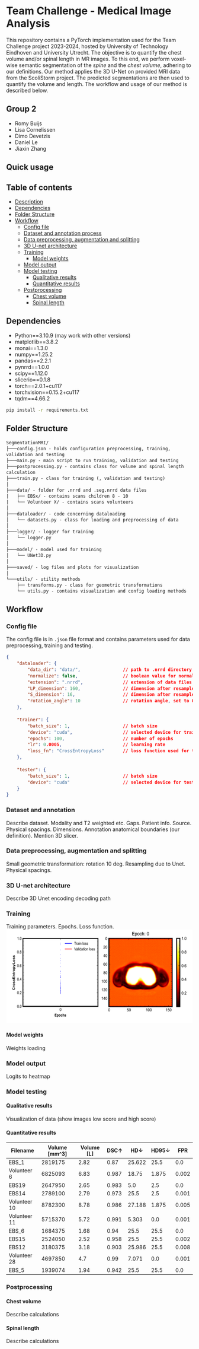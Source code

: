 # Team Challenge - Medical Image Analysis

This repository contains a PyTorch implementation used for the Team Challenge project 2023-2024, hosted by University of Technology Eindhoven and University Utrecht. The objective is to quantify the chest volume and/or spinal length in MR images. To this end, we perform voxel-wise semantic segmentation of the *spine* and the *chest volume*, adhering to our definitions. Our method applies the 3D U-Net on provided MRI data from the ScoliStorm project. The predicted segmentations are then used to quantify the volume and length. The workflow and usage of our method is described below. 
## Group 2

* Romy Buijs
* Lisa Cornelissen
* Dimo Devetzis
* Daniel Le
* Jiaxin Zhang

## Quick usage


## Table of contents
* [Description](#team-challenge---medical-image-analysis)
* [Dependencies](#dependencies)
* [Folder Structure](#folder-structure)
* [Workflow](#workflow)
    * [Config file](#config-file)
    * [Dataset and annotation process](#dataset-and-annotation)
    * [Data preprocessing, augmentation and splitting](#data-preprocessing-augmentation-and-splitting)
    * [3D U-net architecture](#3d-u-net-architecture)
    * [Training](#training)
        * [Model weights](#model-weights)
    * [Model output](#model-output)
    * [Model testing](#model-testing)
        * [Qualitative results](#qualitative-results)
        * [Quantitative results](#quantitative-results)
    * [Postprocessing](#postprocessing)
        * [Chest volume](#chest-volume)
        * [Spinal length](#spinal-length)


## Dependencies

* Python==3.10.9 (may work with other versions)
* matplotlib==3.8.2
* monai==1.3.0
* numpy==1.25.2
* pandas==2.2.1
* pynrrd==1.0.0
* scipy==1.12.0
* slicerio==0.1.8
* torch==2.0.1+cu117
* torchvision==0.15.2+cu117
* tqdm==4.66.2
```bash
pip install -r requirements.txt
```
## Folder Structure
```
SegmentationMRI/
├───config.json - holds configuration preprocessing, training, validation and testing
├───main.py - main script to run training, validation and testing
├───postprocessing.py - contains class for volume and spinal length calculation
├───train.py - class for training (, validation and testing)
│
├───data/ - folder for .nrrd and .seg.nrrd data files 
|   ├── EBSx/ - contains scans children 8 - 10
|   └── Volunteer X/ - contains scans volunteers
│
├───dataloader/ - code concerning dataloading 
│   └── datasets.py - class for loading and preprocessing of data
│
├───logger/ - logger for training
│   └── logger.py
│
├───model/ - model used for training
│   └── UNet3D.py
│
├───saved/ - log files and plots for visualization
│
└───utils/ - utility methods 
    ├── transforms.py - class for geometric transformations
    └── utils.py - contains visualization and config loading methods
```

## Workflow

### Config file 
The config file is in `.json` file format and contains parameters used for data preprocessing, training and testing.

```JSON
{
    "dataloader": {
        "data_dir": "data/",                // path to .nrrd directory
        "normalize": false,                 // boolean value for normalization
        "extension": ".nrrd",               // extension of data files
        "LP_dimension": 160,                // dimension after resample in LP
        "S_dimension": 16,                  // dimension after resample in S
        "rotation_angle": 10                // rotation angle, set to 0 for no aug
    },
        
    "trainer": {    
        "batch_size": 1,                    // batch size
        "device": "cuda",                   // selected device for training
        "epochs": 100,                      // number of epochs 
        "lr": 0.0005,                       // learning rate
        "loss_fn": "CrossEntropyLoss"       // loss function used for training
    },

    "tester": {
        "batch_size": 1,                    // batch size
        "device": "cuda"                    // selected device for testing
    }
}
```

### Dataset and annotation
Describe dataset. Modality and T2 weighted etc. Gaps. Patient info. Source. Physical spacings. Dimensions.
Annotation anatomical boundaries (our definition). Mention 3D slicer.
### Data preprocessing, augmentation and splitting
Small geometric transformation: rotation 10 deg. Resampling due to Unet. Physical spacings.

### 3D U-net architecture
Describe 3D Unet encoding decoding path
### Training
Training parameters. Epochs. Loss function. 
![Training visualization](visualization/visual.gif)
#### Model weights
Weights loading
### Model output
Logits to heatmap
### Model testing
#### Qualitative results
Visualization of data (show images low score and high score)
#### Quantitative results

|Filename	|Volume [mm^3]|	Volume [L]|	DSC↑|	HD↓	|HD95↓|	FPR|
|-------------- | -------------- | -------------- | -------------- | -------------- | -------------- | -------------- | 
|  EBS_1 | 2819175 | 2.82 | 0.87 | 25.622 | 25.5 | 0.0 |
| Volunteer 6 | 6825093 | 6.83 | 0.987 | 18.75 | 1.875 | 0.002 | 
| EBS19 | 2647950 | 2.65 | 0.983 | 5.0 | 2.5 | 0.0 | 
| EBS14 | 2789100 | 2.79 | 0.973 | 25.5 | 2.5 | 0.001 | 
| Volunteer 10 | 8782300 | 8.78 | 0.986 | 27.188 | 1.875 | 0.005 | 
| Volunteer 11 | 5715370 | 5.72 | 0.991 | 5.303 | 0.0 | 0.001 | 
| EBS_6 | 1684375 | 1.68 | 0.94 | 25.5 | 25.5 | 0.0 | 
| EBS15 | 2524050 | 2.52 | 0.958 | 25.5 | 25.5 | 0.002 | 
| EBS12 | 3180375  | 3.18 | 0.903 | 25.986 | 25.5 | 0.008 | 
| Volunteer 28 | 4697850 | 4.7 | 0.99 | 7.071 | 0.0 | 0.001 | 
| EBS_5 | 1939074 | 1.94 | 0.942 | 25.5 | 25.5 | 0.0 |

### Postprocessing
#### Chest volume
Describe calculations
#### Spinal length
Describe calculations